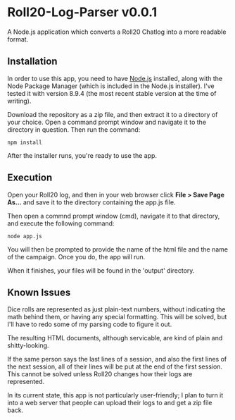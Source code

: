 # Roll20-Log-Parser v0.0.1

A Node.js application which converts a Roll20 Chatlog into a more readable format.

## Installation
In order to use this app, you need to have [Node.js](https://nodejs.org) installed, along with the Node Package Manager (which is included in the Node.js installer). I've tested it with version 8.9.4 (the most recent stable version at the time of writing).

Download the repository as a zip file, and then extract it to a directory of your choice. Open a command prompt window and navigate it to the directory in question. Then run the command:

`npm install`

After the installer runs, you're ready to use the app.

## Execution
Open your Roll20 log, and then in your web browser click **File > Save Page As...** and save it to the directory containing the app.js file.

Then open a commnd prompt window (cmd), navigate it to that directory, and execute the following command:

`node app.js`

You will then be prompted to provide the name of the html file and the name of the campaign. Once you do, the app will run. 

When it finishes, your files will be found in the 'output' directory.

## Known Issues

Dice rolls are represented as just plain-text numbers, without indicating the math behind them, or having any special formatting. This will be solved, but I'll have to redo some of my parsing code to figure it out.

The resulting HTML documents, although servicable, are kind of plain and shitty-looking.

If the same person says the last lines of a session, and also the first lines of the next session, all of their lines will be put at the end of the first session. This cannot be solved unless Roll20 changes how their logs are represented.

In its current state, this app is not particularly user-friendly; I plan to turn it into a web server that people can upload their logs to and get a zip file back.
